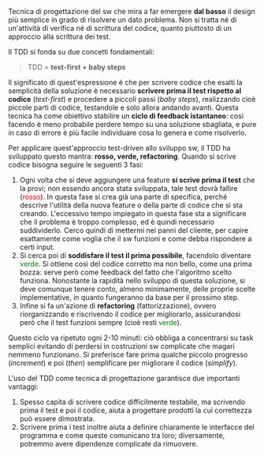 Tecnica di progettazione del sw che mira a far emergere **dal basso** il design più semplice in grado di risolvere un dato problema. Non si tratta né di un'attività di verifica né di scrittura del codice, quanto piuttosto di un approccio alla scrittura dei test.

Il TDD si fonda su due concetti fondamentali:
> TDD = **test-first + baby steps**

Il significato di quest'espressione è che per scrivere codice che esalti la semplicità della soluzione è necessario **scrivere prima il test rispetto al codice** (*test-first*) e procedere a piccoli passi (*baby
steps*), realizzando cioè piccole parti di codice, testandole e solo allora andando avanti.
Questa tecnica ha come obiettivo stabilire un **ciclo di feedback istantaneo**: così facendo è meno probabile perdere tempo su una soluzione sbagliata, e pure in caso di errore è più facile individuare cosa lo genera e come risolverlo.

Per applicare quest'approccio test-driven allo sviluppo sw, il TDD ha sviluppato questo mantra: **rosso, verde, refactoring**. Quando si scrive codice bisogna seguire le seguenti 3 fasi:
1. Ogni volta che si deve aggiungere una feature **si scrive prima il test** che la provi; non essendo ancora stata sviluppata, tale test dovrà fallire (<span style="Color: red">rosso</span>). In questa fase si crea già una parte di specifica, perché descrive l'utilità della nuova feature o della parte di codice che si sta creando.
   L'eccessivo tempo impiegato in questa fase sta a significare che il problema è troppo complesso, ed è quindi necessario suddividerlo. Cerco quindi di mettermi nei panni del cliente, per capire esattamente come voglia che il sw funzioni e come debba rispondere a certi input.
2. Si cerca poi di **soddisfare il test il prima possibile**, facendolo diventare <span style="Color: green">verde</span>. Si ottiene così del codice corretto ma non bello, come una prima bozza: serve però come feedback del fatto che l'algoritmo scelto funziona. Nonostante la rapidità nello sviluppo di questa soluzione, si deve comunque tenere conto, almeno minimamente, delle proprie scelte implementative, in quanto fungeranno da base per il prossimo step.
3. Infine si fa un'azione di **refactoring** (fattorizzazione), ovvero riorganizzando e riscrivendo il codice per migliorarlo, assicurandosi però che il test funzioni sempre (cioè resti <span style="Color: green">verde</span>).

Questo ciclo va ripetuto ogni 2-10 minuti: ciò obbliga a concentrarsi su task semplici evitando di perdersi in costruzioni sw complicate che magari nemmeno funzionano. Si preferisce fare prima qualche piccolo progresso (*increment*) e poi (*then*) semplificare per migliorare il codice (*simplify*).

L'uso del TDD come tecnica di progettazione garantisce due importanti vantaggi:
1. Spesso capita di scrivere codice difficilmente testabile, ma scrivendo prima il test e poi il codice, aiuta a progettare prodotti la cui correttezza può essere dimostrata.
2. Scrivere prima i test inoltre aiuta a definire chiaramente le interfacce del programma e come queste comunicano tra loro; diversamente, potremmo avere dipendenze complicate da rimuovere.